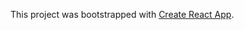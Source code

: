 This project was bootstrapped with [Create React App](https://github.com/facebookincubator/create-react-app).

 
